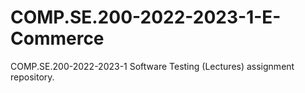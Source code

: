 # COMP.SE.200-2022-2023-1-E-Commerce
COMP.SE.200-2022-2023-1 Software Testing (Lectures) assignment repository.
